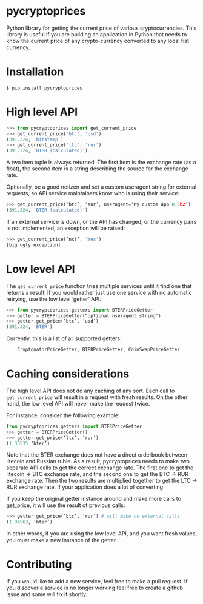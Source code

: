 pycryptoprices
==============

Python library for getting the current price of various cryptocurrencies.
This library is useful if you are building an application in Python that needs
to know the current price of any crypto-currency converted to any local fiat currency.

Installation
============

```
$ pip install pycryptoprices
```

High level API
==============

```python
>>> from pycryptoprices import get_current_price
>>> get_current_price('btc', 'usd')
(391.324, 'bitstamp')
>>> get_current_price('ltc', 'rur')
(391.324, 'BTER (calculated)')
```
A two item tuple is always returned. The first item is the exchange  rate (as a float), the second
item is a string describing the source for the exchange rate.

Optionally, be a good netizen and set a custom useragent string for
external requests, so API service maintainers know who is using their service:

```python
>>> get_current_price(‘btc’, ‘eur’, useragent=‘My custom app 0.3b2’)
(391.324, 'BTER (calculated)')
```

If an external service is down, or the API has changed, or the
currency pairs is not implemented, an exception will be raised:

```python
>>> get_current_price(‘nxt’, 'mex')
[big ugly exception]
```

Low level API
=============

The `get_current_price` function tries multiple services until it find one that returns a result.
If you would rather just use one service with no automatic retrying, use the low level ‘getter’ API:

```python
>>> from pycryptoprices.getters import BTERPriceGetter
>>> getter = BTERPriceGetter(“optional useragent string”)
>>> getter.get_price(‘btc’, ‘usd’)
(391.324, 'BTER')
```

Currently, this is a list of all supported getters:

```python
    CryptonatorPriceGetter, BTERPriceGetter, CoinSwapPriceGetter
```

Caching considerations
======================

The high level API does not do any caching of any sort. Each call to `get_current_price` will result in a
request with fresh results. On the other hand, the low level API will never make the request twice.

For instance, consider the following example:

```python
from pycryptoprices.getters import BTERPriceGetter
>>> getter = BTERPriceGetter()
>>> getter.get_price(‘ltc’, ‘rur’)
(1.33535 ‘bter’)
```

Note that the BTER exchange does not have a direct orderbook between litecoin and Russian ruble. As a result, pycryptoprices
needs to make two separate API calls to get the correct exchange rate. The first one to get the litecoin -> BTC
exchange rate, and the second one to get the BTC -> RUR exchange rate. Then the two results are multiplied together
to get the LTC -> RUR exchange rate. If your application does a lot of converting

If you keep the original getter instance around and make more calls to get_price, it will use the result of previous calls:

```python
>>> getter.get_price(‘btc’, ‘rur’) # will make no external calls
(1.34563, ‘bter’)
```

In other words, if you are using the low level API, and you want fresh values, you must make a new instance of the getter.

Contributing
============

If you would like to add a new service, feel free to make a pull request.
If you discover a service is no longer working feel free to create a github issue and some will fix it shortly.